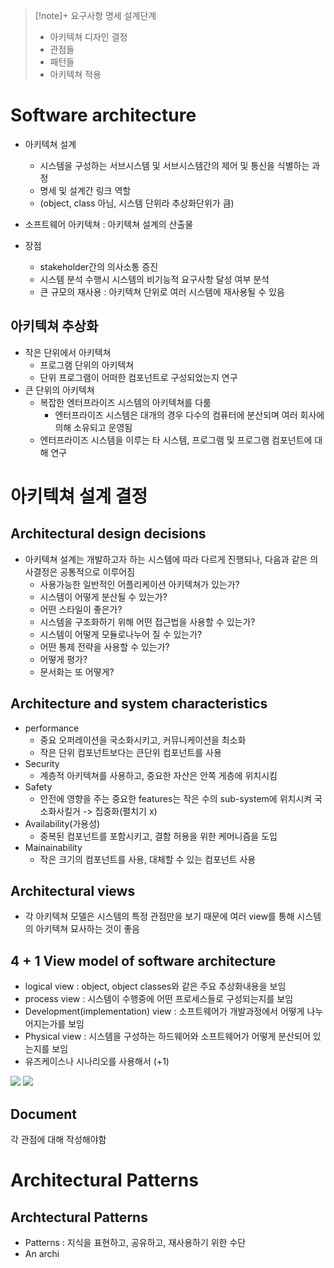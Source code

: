 > [!note]+
> 요구사항 명세 설계단계
> 
> - 아키텍쳐 디자인 결정
> - 관점들
> - 패턴들
> - 아키텍쳐 적용

# Software architecture
- 아키텍쳐 설계
	- 시스템을 구성하는 서브시스템 및 서브시스템간의 제어 및 통신을 식별하는 과정
	- 명세 및 설계간 링크 역할 
	- (object, class 아님, 시스템 단위라 추상화단위가 큼)

- 소프트웨어 아키텍쳐 : 아키텍쳐 설계의 산출물
- 장점
	- stakeholder간의 의사소통 증진
	- 시스템 분석 수행시 시스템의 비기능적 요구사항 달성 여부 분석
	- 큰 규모의 재사용 : 아키텍쳐 단위로 여러 시스템에 재사용될 수 있음


## 아키텍쳐 추상화
- 작은 단위에서 아키텍쳐
	- 프로그램 단위의 아키텍쳐
	- 단위 프로그램이 어떠한 컴포넌트로 구성되었는지 연구
- 큰 단위의 아키텍쳐
	- 복잡한 엔터프라이즈 시스템의 아키텍쳐를 다룸
		- 엔터프라이즈 시스템은 대개의 경우 다수의 컴퓨터에 분산되며 여러 회사에 의해 소유되고 운영됨
	- 엔터프라이즈 시스템을 이루는 타 시스템, 프로그램 및 프로그램 컴포넌트에 대해 연구

# 아키텍쳐 설계 결정
## Architectural design decisions
- 아키텍쳐 설계는 개발하고자 하는 시스템에 따라 다르게 진행되나, 다음과 같은 의사결정은 공통적으로 이루어짐
	- 사용가능한 일반적인 어플리케이션 아키텍쳐가 있는가?
	- 시스템이 어떻게 분산될 수 있는가?
	- 어떤 스타일이 좋은가?
	- 시스템을 구조화하기 위해 어떤 접근법을 사용할 수 있는가?
	- 시스템이 어떻게 모듈로나누어 질 수 있는가?
	- 어떤 통제 전략을 사용할 수 있는가?
	- 어떻게 평가?
	- 문서화는 또 어떻게?

## Architecture and system characteristics
- performance
	- 중요 오퍼레이션을 국소화시키고, 커뮤니케이션을 최소화
	- 작은 단위 컴포넌트보다는 큰단위 컴포넌트를 사용
- Security 
	- 계층적 아키텍쳐를 사용하고, 중요한 자산은 안쪽 게층에 위치시킴
- Safety
	- 안전에 영향을 주는 중요한 features는 작은 수의 sub-system에 위치시켜 국소화사킬거 -> 집중화(펼치기 x)
- Availability(가용성)
	- 중복된 컴포넌트를 포함시키고, 결함 허용을 위한 케머니즘을 도입
- Mainainability
	- 작은 크기의 컴포넌트를 사용, 대체할 수 있는 컴포넌트 사용

## Architectural views
- 각 아키텍쳐 모델은 시스템의 특정 관점만을 보기 때문에 여러 view를 통해 시스템의 아키텍쳐 묘사하는 것이 좋음

## 4 + 1 View model of software architecture
- logical view : object, object classes와 같은 주요 추상화내용을 보임
- process view : 시스템이 수행중에 어떤 프로세스들로 구성되는지를 보임
- Development(implementation) view : 소프트웨어가 개발과정에서 어떻게 나누어지는가를 보임
- Physical view : 시스템을 구성하는 하드웨어와 소프트웨어가 어떻게 분산되어 있는지를 보임
- 유즈케이스나 시나리오를 사용해서 (+1)

![](https://i.imgur.com/i0jRrya.png)
![](https://i.imgur.com/hT57zg9.png)


## Document
각 관점에 대해 작성해야함
# Architectural Patterns
## Archtectural Patterns
- Patterns : 지식을 표현하고, 공유하고, 재사용하기 위한 수단
- An archi